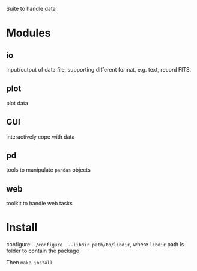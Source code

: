 Suite to handle data

# Modules

## io
input/output of data file, supporting different format, e.g. text, record FITS.

## plot
plot data

## GUI
interactively cope with data

## pd
tools to manipulate `pandas` objects

## web
toolkit to handle web tasks

# Install
configure: `./configure  --libdir path/to/libdir`, where `libdir` path is folder to contain the package

Then `make install`
